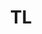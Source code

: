 ---
#This is just for you to quickly see what the file is - it can be anything you want
title: TL

#This must match the level for the page you want it to appear on
level: National 5

#This must match the category id for the table the table you wish this to appear in
category: n5selfevaluation

#This must match the subject you wish this to appear in
subject: Chemistry

#There should be an entry here for each column in the table you wish to populate:
'#': 1
File: Traffic Lights
Link:
  - url: /chemistry/national5/Nat5 Self Evaluation/Nat5 Chemistry Traffic Lights.pdf
    link_text: Traffic Lights
---
